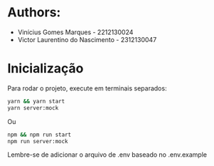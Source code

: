 # Authors:
- Vinícius Gomes Marques - 2212130024
- Victor Laurentino do Nascimento - 2312130047


# Inicialização

Para rodar o projeto, execute em terminais separados:

```bash
yarn && yarn start
yarn server:mock
```
Ou 
```bash
npm && npm run start
npm run server:mock
```

Lembre-se de adicionar o arquivo de .env baseado no .env.example
